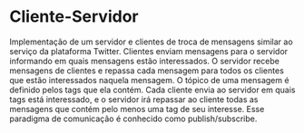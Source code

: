 # Cliente-Servidor

Implementação de um servidor e clientes de troca de mensagens similar ao serviço da plataforma Twitter. Clientes enviam mensagens para o servidor informando em quais mensagens estão interessados. O servidor recebe mensagens de clientes e repassa cada mensagem para todos os clientes que estão interessados naquela mensagem. O tópico de uma mensagem é definido pelos tags que ela contém. Cada cliente envia ao servidor em quais tags está interessado, e o servidor irá repassar ao cliente todas as mensagens que contém pelo menos uma tag de seu interesse. Esse paradigma de comunicação é conhecido como publish/subscribe.
